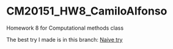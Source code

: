 # CM20151_HW8_CamiloAlfonso
Homework 8 for Computational methods class

The best try I made is in this branch:
[Naive try](https://github.com/JC-AlfonsoR/CM20151_HW8_CamiloAlfonso/tree/Naive_try)
